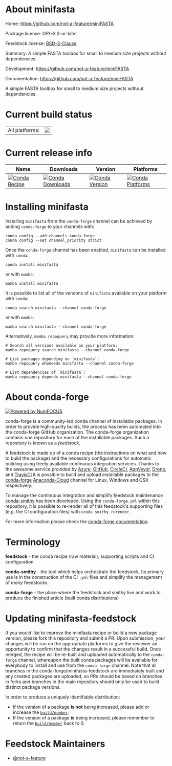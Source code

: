 About minifasta
===============

Home: https://github.com/not-a-feature/miniFASTA

Package license: GPL-3.0-or-later

Feedstock license: [BSD-3-Clause](https://github.com/conda-forge/minifasta-feedstock/blob/main/LICENSE.txt)

Summary: A simple FASTA toolbox for small to medium size projects without dependencies.

Development: https://github.com/not-a-feature/miniFASTA

Documentation: https://github.com/not-a-feature/miniFASTA

A simple FASTA toolbox for small to medium size projects without dependencies.


Current build status
====================


<table><tr><td>All platforms:</td>
    <td>
      <a href="https://dev.azure.com/conda-forge/feedstock-builds/_build/latest?definitionId=16266&branchName=main">
        <img src="https://dev.azure.com/conda-forge/feedstock-builds/_apis/build/status/minifasta-feedstock?branchName=main">
      </a>
    </td>
  </tr>
</table>

Current release info
====================

| Name | Downloads | Version | Platforms |
| --- | --- | --- | --- |
| [![Conda Recipe](https://img.shields.io/badge/recipe-minifasta-green.svg)](https://anaconda.org/conda-forge/minifasta) | [![Conda Downloads](https://img.shields.io/conda/dn/conda-forge/minifasta.svg)](https://anaconda.org/conda-forge/minifasta) | [![Conda Version](https://img.shields.io/conda/vn/conda-forge/minifasta.svg)](https://anaconda.org/conda-forge/minifasta) | [![Conda Platforms](https://img.shields.io/conda/pn/conda-forge/minifasta.svg)](https://anaconda.org/conda-forge/minifasta) |

Installing minifasta
====================

Installing `minifasta` from the `conda-forge` channel can be achieved by adding `conda-forge` to your channels with:

```
conda config --add channels conda-forge
conda config --set channel_priority strict
```

Once the `conda-forge` channel has been enabled, `minifasta` can be installed with `conda`:

```
conda install minifasta
```

or with `mamba`:

```
mamba install minifasta
```

It is possible to list all of the versions of `minifasta` available on your platform with `conda`:

```
conda search minifasta --channel conda-forge
```

or with `mamba`:

```
mamba search minifasta --channel conda-forge
```

Alternatively, `mamba repoquery` may provide more information:

```
# Search all versions available on your platform:
mamba repoquery search minifasta --channel conda-forge

# List packages depending on `minifasta`:
mamba repoquery whoneeds minifasta --channel conda-forge

# List dependencies of `minifasta`:
mamba repoquery depends minifasta --channel conda-forge
```


About conda-forge
=================

[![Powered by
NumFOCUS](https://img.shields.io/badge/powered%20by-NumFOCUS-orange.svg?style=flat&colorA=E1523D&colorB=007D8A)](https://numfocus.org)

conda-forge is a community-led conda channel of installable packages.
In order to provide high-quality builds, the process has been automated into the
conda-forge GitHub organization. The conda-forge organization contains one repository
for each of the installable packages. Such a repository is known as a *feedstock*.

A feedstock is made up of a conda recipe (the instructions on what and how to build
the package) and the necessary configurations for automatic building using freely
available continuous integration services. Thanks to the awesome service provided by
[Azure](https://azure.microsoft.com/en-us/services/devops/), [GitHub](https://github.com/),
[CircleCI](https://circleci.com/), [AppVeyor](https://www.appveyor.com/),
[Drone](https://cloud.drone.io/welcome), and [TravisCI](https://travis-ci.com/)
it is possible to build and upload installable packages to the
[conda-forge](https://anaconda.org/conda-forge) [Anaconda-Cloud](https://anaconda.org/)
channel for Linux, Windows and OSX respectively.

To manage the continuous integration and simplify feedstock maintenance
[conda-smithy](https://github.com/conda-forge/conda-smithy) has been developed.
Using the ``conda-forge.yml`` within this repository, it is possible to re-render all of
this feedstock's supporting files (e.g. the CI configuration files) with ``conda smithy rerender``.

For more information please check the [conda-forge documentation](https://conda-forge.org/docs/).

Terminology
===========

**feedstock** - the conda recipe (raw material), supporting scripts and CI configuration.

**conda-smithy** - the tool which helps orchestrate the feedstock.
                   Its primary use is in the construction of the CI ``.yml`` files
                   and simplify the management of *many* feedstocks.

**conda-forge** - the place where the feedstock and smithy live and work to
                  produce the finished article (built conda distributions)


Updating minifasta-feedstock
============================

If you would like to improve the minifasta recipe or build a new
package version, please fork this repository and submit a PR. Upon submission,
your changes will be run on the appropriate platforms to give the reviewer an
opportunity to confirm that the changes result in a successful build. Once
merged, the recipe will be re-built and uploaded automatically to the
`conda-forge` channel, whereupon the built conda packages will be available for
everybody to install and use from the `conda-forge` channel.
Note that all branches in the conda-forge/minifasta-feedstock are
immediately built and any created packages are uploaded, so PRs should be based
on branches in forks and branches in the main repository should only be used to
build distinct package versions.

In order to produce a uniquely identifiable distribution:
 * If the version of a package **is not** being increased, please add or increase
   the [``build/number``](https://docs.conda.io/projects/conda-build/en/latest/resources/define-metadata.html#build-number-and-string).
 * If the version of a package **is** being increased, please remember to return
   the [``build/number``](https://docs.conda.io/projects/conda-build/en/latest/resources/define-metadata.html#build-number-and-string)
   back to 0.

Feedstock Maintainers
=====================

* [@not-a-feature](https://github.com/not-a-feature/)

